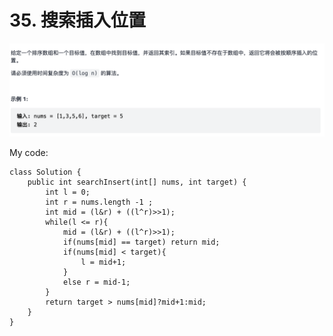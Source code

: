 # 35. 搜索插入位置

![](../../../.gitbook/assets/tu-pian-%20%2848%29.png)

My code:

```text
class Solution {
    public int searchInsert(int[] nums, int target) {
        int l = 0;
        int r = nums.length -1 ;
        int mid = (l&r) + ((l^r)>>1);
        while(l <= r){
            mid = (l&r) + ((l^r)>>1);
            if(nums[mid] == target) return mid;
            if(nums[mid] < target){
                l = mid+1;
            }
            else r = mid-1;
        }
        return target > nums[mid]?mid+1:mid;
    }
}
```

